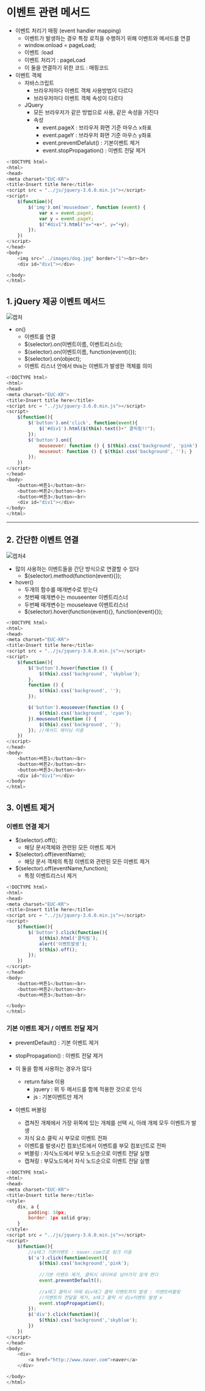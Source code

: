 # 이벤트 관련 메서드
- 이벤트 처리기 매핑 (event handler mapping)
  - 이벤트가 발생하는 경우 특정 로직을 수행하기 위해 이벤트와 메서드를 연결
  - window.onload = pageLoad;
  - 이벤트 :load
  - 이벤트 처리기 : pageLoad
  - 이 둘을 연결하기 위한 코드 : 매핑코드
- 이벤트 객체
	- 자바스크립트
		- 브라우저마다 이벤트 객체 사용방법이 다르다
		- 브라우저마다 이벤트 객체 속성이 다르다
	- JQuery
		- 모든 브라우저가 같은 방법으로 사용, 같은 속성을 가진다
		- 속성
			- event.pageX : 브라우저 화면 기준 마우스 x좌표
			- event.pageY : 브라우저 화면 기준 마우스 y좌표
			- event.preventDefalut() : 기본이벤트 제거
			- event.stopPropagation() : 이벤트 전달 제거   

```javascript
<!DOCTYPE html>
<html>
<head>
<meta charset="EUC-KR">
<title>Insert title here</title>
<script src = "../js/jquery-3.6.0.min.js"></script>
<script>
	$(function(){
		$('img').on('mousedown', function (event) {
			var x = event.pageX;
			var y = event.pageY;
			$("#div1").html("x="+x+", y="+y); 
		});
	})
</script>
</head>
<body>
	<img src="../images/dog.jpg" border="1"><br><br>
	<div id="div1"></div>

</body>
</html>
```

## 1. jQuery 제공 이벤트 메서드
![캡처](https://user-images.githubusercontent.com/99188096/165672223-bbe048ec-1ded-407d-8f98-bd0c21ca20e3.JPG)
- on()
  - 이벤트를 연결
  - $(selector).on(이벤트이름, 이벤트리스너);
  - $(selector).on(이벤트이름, function(event){});
  - $(selector).on(object);
  - 이벤트 리스너 안에서 this는 이벤트가 발생한 객체를 의미   

```javascript
<!DOCTYPE html>
<html>
<head>
<meta charset="EUC-KR">
<title>Insert title here</title>
<script src = "../js/jquery-3.6.0.min.js"></script>
<script>
	$(function(){
		$('button').on('click', function(event){
			$('#div1').html($(this).text()+" 클릭됨!!");
		});
		$('button').on({
			mouseover: function () { $(this).css('background', 'pink'); },
			mouseout: function () { $(this).css('background', ''); }
		});
	})
</script>
</head>
<body>
	<button>버튼1</button><br>
	<button>버튼2</button><br>
	<button>버튼3</button><br>
	<div id="div1"></div>
</body>
</html>
```

***

## 2. 간단한 이벤트 연결
![캡처4](https://user-images.githubusercontent.com/99188096/165672918-c0f8b526-b50a-4441-b0de-873b4f418c35.jpg)   
- 많이 사용하는 이벤트들을 간단 방식으로 연결할 수 있다
	- $(selector).method(function(event){});
- hover()
	- 두개의 함수를 매개변수로 받는다
	- 첫번째 매개변수는 mouseenter 이벤트리스너
	- 두번째 매개변수는 mouseleave 이벤트리스너
	- $(selector).hover(function(event){}, function(event){});   

```javascript
<!DOCTYPE html>
<html>
<head>
<meta charset="EUC-KR">
<title>Insert title here</title>
<script src = "../js/jquery-3.6.0.min.js"></script>
<script>
	$(function(){
		$('button').hover(function () { 
			$(this).css('background', 'skyblue'); 
		},
		function () { 
			$(this).css('background', ''); 
		});

		$('button').mouseover(function () { 
			$(this).css('background', 'cyan'); 
		}).mouseout(function () { 
			$(this).css('background', ''); 
		}); //메서드 체이닝 이용
	})
</script>
</head>
<body>
	<button>버튼1</button><br>
	<button>버튼2</button><br>
	<button>버튼3</button><br>
	<div id="div1"></div>
</body>
</html>
```

## 3. 이벤트 제거
### 이벤트 연결 제거
- $(selector).off();
	- 해당 문서객체와 관련된 모든 이벤트 제거
- $(selector).off(eventName);
	- 해당 문서 객체의 특정 이벤트와 관련된 모든 이벤트 제거
- $(selector).off(eventName,function);
	- 특정 이벤트리스너 제거   

```javascript
<!DOCTYPE html>
<html>
<head>
<meta charset="EUC-KR">
<title>Insert title here</title>
<script src = "../js/jquery-3.6.0.min.js"></script>
<script>
	$(function(){
		$('button').click(function(){
			$(this).html('클릭됨');
			alert('이벤트발생');
			$(this).off();
		});
	})
</script>
</head>
<body>
	<button>버튼1</button><br>
	<button>버튼2</button><br>
	<button>버튼3</button><br>

</body>
</html>
```

### 기본 이벤트 제거 / 이벤트 전달 제거
- preventDefault() : 기본 이벤트 제거
- stopPropagation() : 이벤트 전달 제거
- 이 둘을 함께 사용하는 경우가 많다
	- return false 이용
		- jquery : 위 두 메서드를 함께 적용한 것으로 인식
		- js : 기본이벤트만 제거   

- 이벤트 버블링
	- 겹쳐진 개체에서 가장 위쪽에 있는 개체를 선택 시, 아래 개체 모두 이벤트가 발생
	- 자식 요소 클릭 시 부모로 이벤트 전파
	- 이벤트를 발생시킨 컴포넌트에서 이벤트를 부모 컴포넌트로 전파
	- 버블링 : 자식노드에서 부모 노드순으로 이벤트 전달 실행
	- 캡쳐링 : 부모노드에서 자식 노드순으로 이벤트 전달 실행

```javascript
<!DOCTYPE html>
<html>
<head>
<meta charset="EUC-KR">
<title>Insert title here</title>
<style>
	div, a {
		padding: 10px;
		border: 1px solid gray;
	}
</style>
<script src = "../js/jquery-3.6.0.min.js"></script>
<script>
	$(function(){
		//a태그 기본이벤트 : naver.com으로 링크 이동
		$('a').click(function(event){
			$(this).css('background','pink');
			
			//기본 이벤트 제거, 클릭시 네이버로 넘어가지 않게 한다
			event.preventDefault();
			
			//a태그 클릭시 아래 div태그 클릭 이벤트까지 발생 : 이벤트버블링
			//이벤트의 전달을 제거, a태그 클릭 시 div이벤트 발생 x
			event.stopPropagation();
		});
		$('div').click(function(){
			$(this).css('background','skyblue');
		})
	})
</script>
</head>
<body>
	<div>
		<a href="http://www.naver.com">naver</a>
	</div>

</body>
</html>
```
